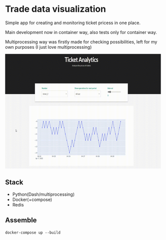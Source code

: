 # Trade data visualization

Simple app for creating and monitoring ticket pricess in one place.

Main development now in container way, also tests only for container way.

Multiprocessing way was firstly made for checking possibilities, left for my own purposes (I just love multiprocessing)

<img src="doc/result.gif" height="372">

## Stack

* Python(Dash/multiprocessing)
* Docker(+compose)
* Redis

## Assemble

`docker-compose up --build`
